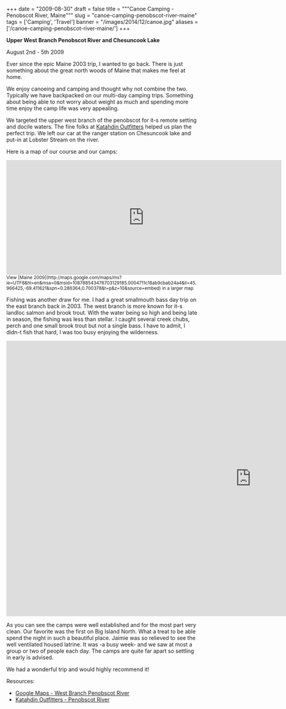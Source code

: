 
+++
date = "2009-08-30"
draft = false
title = """Canoe Camping - Penobscot River, Maine"""
slug = "canoe-camping-penobscot-river-maine"
tags = ['Camping', 'Travel']
banner = "/images/2014/12/canoe.jpg"
aliases = ['/canoe-camping-penobscot-river-maine/']
+++

**Upper West Branch Penobscot River and Chesuncook Lake**

August 2nd - 5th 2009

Ever since the epic Maine 2003 trip, I wanted to go back. There is just something about the great north woods of Maine that makes me feel at home.

We enjoy canoeing and camping and thought why not combine the two. Typically we have backpacked on our multi-day camping trips. Something about being able to not worry about weight as much and spending more time enjoy the camp life was very appealing.

We targeted the upper west branch of the penobscot for it-s remote setting and docile waters. The fine folks at [Katahdin Outfitters](http://www.katahdinoutfitters.com) helped us plan the perfect trip. We left our car at the ranger station on Chesuncook lake and put-in at Lobster Stream on the river.

Here is a map of our course and our camps:  
<div class="videoWrapper"><iframe frameborder="0" height="300" marginheight="0" marginwidth="0" scrolling="no" src="http://maps.google.com/maps/ms?ie=UTF8&hl=en&msa=0&msid=108788543476703129185.0004711c18ab9cbab24a4&ll=45.966425,-69.411621&spn=0.286364,0.700378&t=p&z=10&output=embed" width="720" title="Map"></iframe>  
<small>View [Maine 2009](http://maps.google.com/maps/ms?ie=UTF8&hl=en&msa=0&msid=108788543476703129185.0004711c18ab9cbab24a4&ll=45.966425,-69.411621&spn=0.286364,0.700378&t=p&z=10&source=embed) in a larger map</small>
</div>


Fishing was another draw for me. I had a great smallmouth bass day trip on the east branch back in 2003. The west branch is more known for it-s landloc salmon and brook trout. With the water being so high and being late in season, the fishing was less than stellar. I caught several creek chubs, perch and one small brook trout but not a single bass. I have to admit, I didn-t fish that hard, I was too busy enjoying the wilderness.

<div class="videoWrapper">
    <iframe width="1280" height="720" src="https://www.youtube.com/embed/xboSdBhuvLo?rel=0&amp;controls=0" frameborder="0" allowfullscreen title="Canoe Camping the Upper WestBranch Penobscot River and Chesuncook Lake, Maine 2009 "></iframe>
</div>

As you can see the camps were well established and for the most part very clean. Our favorite was the first on Big Island North. What a treat to be able spend the night in such a beautiful place. Jaimie was so relieved to see the well ventilated housed latrine. It was -a busy week- and we saw at most a group or two of people each day. The camps are quite far apart so settling in early is advised.

We had a wonderful trip and would highly recommend it!

Resources:
- [Google Maps - West Branch Penobscot River](http://maps.google.com/maps/ms?ie=UTF8&hl=en&msa=0&msid=110070353070567409014.000464c4cf0087ffe18e9&z=10)  
- [Katahdin Outfitters - Penobscot River](http://www.katahdinoutfitters.com/penobscot.htm)




